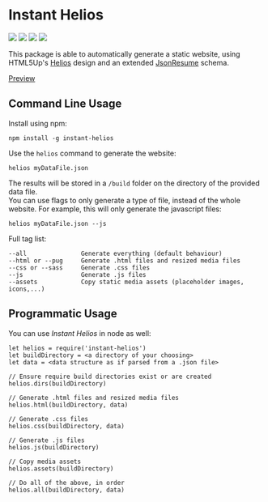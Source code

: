 # Instant Helios
[![](https://img.shields.io/npm/v/instant-helios.svg)](https://www.npmjs.com/package/instant-helios) [![](https://travis-ci.org/Jaliborc/instant-helios.svg)](https://travis-ci.org/Jaliborc/instant-helios/) ![](https://david-dm.org/jaliborc/instant-helios.svg) ![](https://img.shields.io/npm/l/instant-helios.svg)

This package is able to automatically generate a static website, using  HTML5Up's [Helios](https://html5up.net/helios) design and an extended [JsonResume](https://jsonresume.org/) schema.

[Preview](http://jaliborc.com/)

## Command Line Usage
Install using npm:

    npm install -g instant-helios

Use the `helios` command to generate the website:

    helios myDataFile.json

The results will be stored in a `/build` folder on the directory of the provided data file.  
You can use flags to only generate a type of file, instead of the whole website. For example, this will only generate the javascript files:

    helios myDataFile.json --js

Full tag list:

    --all               Generate everything (default behaviour)
    --html or --pug     Generate .html files and resized media files
    --css or --sass     Generate .css files
    --js                Generate .js files
    --assets            Copy static media assets (placeholder images, icons,...)

## Programmatic Usage
You can use *Instant Helios* in node as well:

    let helios = require('instant-helios')
    let buildDirectory = <a directory of your choosing>
    let data = <data structure as if parsed from a .json file>

    // Ensure require build directories exist or are created
    helios.dirs(buildDirectory)

    // Generate .html files and resized media files
    helios.html(buildDirectory, data)

    // Generate .css files
    helios.css(buildDirectory, data)

    // Generate .js files
    helios.js(buildDirectory)

    // Copy media assets
    helios.assets(buildDirectory)

    // Do all of the above, in order
    helios.all(buildDirectory, data)
